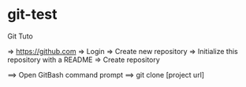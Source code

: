# git-test
Git Tuto

=> https://github.com
=> Login
=> Create new repository
=> Initialize this repository with a README
=> Create repository

==> Open GitBash command prompt
==> git clone [project url]
